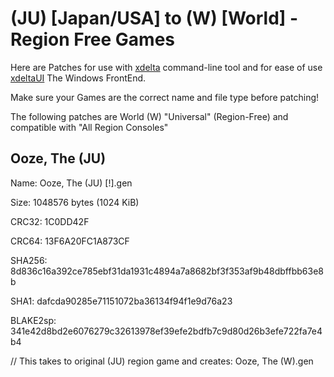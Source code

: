 # (JU) [Japan/USA] to (W) [World] - Region Free Games

Here are Patches for use with [xdelta](http://xdelta.org/) command-line tool and for ease of use [xdeltaUI](https://www.romhacking.net/utilities/598/) The Windows FrontEnd.

Make sure your Games are the correct name and file type before patching!

The following patches are World (W) "Universal" (Region-Free) and compatible with "All Region Consoles"

## Ooze, The (JU)

Name: Ooze, The (JU) [!].gen

Size: 1048576 bytes (1024 KiB)

CRC32: 1C0DD42F

CRC64: 13F6A20FC1A873CF

SHA256: 8d836c16a392ce785ebf31da1931c4894a7a8682bf3f353af9b48dbffbb63e8b

SHA1: dafcda90285e71151072ba36134f94f1e9d76a23

BLAKE2sp: 341e42d8bd2e6076279c32613978ef39efe2bdfb7c9d80d26b3efe722fa7e4b4

// This takes to original (JU) region game and creates: Ooze, The (W).gen


